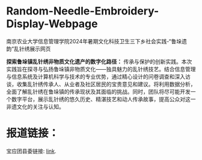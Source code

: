 # Random-Needle-Embroidery-Display-Webpage
南京农业大学信息管理学院2024年暑期文化科技卫生三下乡社会实践-“鲁垛遗韵”乱针绣展示网页

**探索鲁垛镇乱针绣非物质文化遗产的数字化路径：**
传承与保护的创新实践。本次实践旨在探寻与弘扬鲁垛镇非物质文化——独具魅力的乱针绣技艺。结合信息管理与信息系统及计算机科学与技术的专业优势，通过精心设计的问卷调查和深入访谈，收集乱针绣传承人、从业者及社区居民的宝贵意见和建议。将利用数据分析，全面了解乱针绣在鲁垛镇的传承现状及其面临的挑战。同时，团队将尽可能开发一个数字平台，展示乱针绣的悠久历史、精湛技艺和动人传承故事，提高公众对这一非遗文化的关注与认知。


# 报道链接：
宝应团县委链接: [link]([https://blog.csdn.net/pangGeee?spm=1000.2115.3001.5343](https://mp.weixin.qq.com/s?__biz=MjM5NDEzNjU3Mw==&mid=2650623905&idx=2&sn=e6ebadb54c50c435eca5facc6cdef2c6&chksm=bf47e97f%E2%80%A6)).
